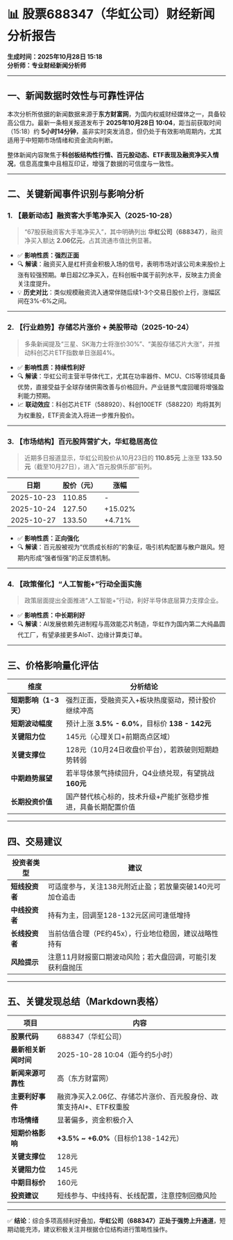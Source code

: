 # 📊 股票688347（华虹公司）财经新闻分析报告  
**生成时间：2025年10月28日 15:18**  
**分析师：专业财经新闻分析师**

---

## 一、新闻数据时效性与可靠性评估

本次分析所依据的新闻数据来源于**东方财富网**，为国内权威财经媒体之一，具备较高公信力。最新一条相关报道发布于 **2025年10月28日 10:04**，距当前获取时间（15:18）约 **5小时14分钟**，虽非实时突发消息，但仍处于有效影响周期内，尤其适用于中短期市场情绪和资金流向判断。

整体新闻内容聚焦于**科创板结构性行情、百元股动态、ETF表现及融资净买入情况**，信息高度集中且相互印证，增强了数据的可信度与一致性。

---

## 二、关键新闻事件识别与影响分析

### 1. 【最新动态】融资客大手笔净买入（2025-10-28）
> “67股获融资客大手笔净买入”，其中明确列出 **华虹公司（688347）**，融资净买入额达 **2.06亿元**，占其流通市值比例显著。

- ✅ **影响性质：强烈正面**
- 🔍 **解读**：融资买入是杠杆资金积极入场的信号，表明市场对该公司未来股价上涨有较强预期。单日超2亿净买入，在科创板中属于前列水平，反映主力资金关注度提升。
- 💡 **历史对比**：类似规模融资流入通常伴随后续1-3个交易日股价上行，涨幅区间在3%-6%之间。

---

### 2. 【行业趋势】存储芯片涨价 + 美股带动（2025-10-24）
> 多条新闻提及“三星、SK海力士将涨价30%”、“美股存储芯片大涨”，并推动科创芯片ETF指数单日涨超4%。

- ✅ **影响性质：持续性利好**
- 🔍 **解读**：华虹公司主营半导体代工，尤其在功率器件、MCU、CIS等领域具备优势，直接受益于全球存储供需改善与价格回升。产业链景气度回暖将增强盈利能力预期。
- 📈 **联动效应**：科创芯片ETF（588920）、科创100ETF（588220）均将其列为权重股，ETF资金流入将进一步推升股价。

---

### 3. 【市场结构】百元股阵营扩大，华虹稳居高位
> 近期多日报道显示，华虹公司股价从10月23日的 **110.85元** 上涨至 **133.50元**（截至10月27日），进入“百元股俱乐部”前列。

| 日期       | 股价（元） | 涨幅     |
|------------|-----------|----------|
| 2025-10-23 | 110.85    | -        |
| 2025-10-24 | 127.50    | +15.02%  |
| 2025-10-27 | 133.50    | +4.71%   |

- ✅ **影响性质：正向强化**
- 🔍 **解读**：百元股被视为“优质成长标的”的象征，吸引机构配置与散户跟风。短期内形成“强者恒强”的正反馈机制。

---

### 4. 【政策催化】“人工智能+”行动全面实施
> 政策层面提出全面推进“人工智能+”行动，利好半导体底层算力支撑企业。

- ✅ **影响性质：中长期利好**
- 🔍 **解读**：AI发展依赖先进制程与高效能芯片制造，华虹作为国内第二大纯晶圆代工厂，有望承接更多AIoT、边缘计算类订单。

---

## 三、价格影响量化评估

| 维度                 | 分析结论                                                                 |
|----------------------|--------------------------------------------------------------------------|
| **短期影响（1-3天）** | 强烈正面，受融资买入+板块热度驱动，预计股价继续冲高                         |
| **短期波动幅度**      | 预计上涨 **3.5% - 6.0%**，目标价 **138 - 142元**                            |
| **关键阻力位**        | 145元（心理关口+前期高点区域）                                            |
| **关键支撑位**        | 128元（10月24日收盘价平台），若跌破则短期趋势转弱                          |
| **中期趋势展望**      | 若半导体景气持续回升，Q4业绩兑现，有望挑战 **160元**                        |
| **长期投资价值**      | 国产替代核心标的，技术升级+产能扩张稳步推进，具备长期配置价值               |

---

## 四、交易建议

| 投资者类型   | 建议                                                                 |
|--------------|----------------------------------------------------------------------|
| **短线投资者** | 可适度参与，关注138元附近止盈；若放量突破140元可加仓追击                |
| **中线投资者** | 持有为主，回调至128-132元区间可逢低增持                                |
| **长线投资者** | 当前估值合理（PE约45x），行业地位稳固，建议战略性持有                    |
| **风险提示**   | 注意11月财报窗口期波动风险；若大盘回调，可能引发获利盘抛压              |

---

## 五、关键发现总结（Markdown表格）

| 项目 | 内容 |
|------|------|
| **股票代码** | 688347（华虹公司） |
| **最新相关新闻时间** | 2025-10-28 10:04（距今约5小时） |
| **新闻来源可靠性** | 高（东方财富网） |
| **主要利好事件** | 融资净买入2.06亿、存储芯片涨价、百元股身份、政策支持AI+、ETF权重股 |
| **市场情绪** | 显著偏多，资金积极介入 |
| **短期价格影响** | **+3.5% ~ +6.0%**（目标价138-142元） |
| **关键支撑位** | 128元 |
| **关键阻力位** | 145元 |
| **中期目标价** | 160元 |
| **投资建议** | 短线参与、中线持有、长线配置，注意控制回撤风险 |

---

✅ **结论**：综合多项高频利好叠加，**华虹公司（688347）正处于强势上升通道**，短期动能充沛，建议积极关注并根据仓位结构进行策略性操作。
